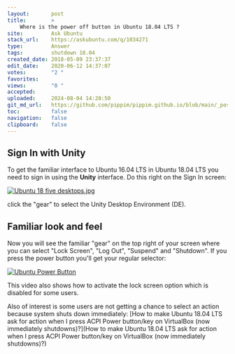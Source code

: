 ```yaml
---
layout:       post
title:        >
    Where is the power off button in Ubuntu 18.04 LTS ?
site:         Ask Ubuntu
stack_url:    https://askubuntu.com/q/1034271
type:         Answer
tags:         shutdown 18.04
created_date: 2018-05-09 23:37:37
edit_date:    2020-06-12 14:37:07
votes:        "2 "
favorites:    
views:        "0 "
accepted:     
uploaded:     2024-08-04 14:28:50
git_md_url:   https://github.com/pippim/pippim.github.io/blob/main/_posts/2018/2018-05-09-Where-is-the-power-off-button-in-Ubuntu-18.04-LTS-_.md
toc:          false
navigation:   false
clipboard:    false
---
```


## Sign In with Unity

To get the familiar interface to Ubuntu 16.04 LTS in Ubuntu 18.04 LTS you need to sign in using the **Unity** interface. Do this right on the Sign In screen:

[![Ubuntu 18 five desktops.jpg][1]][1]

click the "gear" to select the Unity Desktop Environment (DE).

## Familiar look and feel

Now you will see the familiar "gear" on the top right of your screen where you can select "Lock Screen", "Log Out", "Suspend" and "Shutdown". If you press the power button you'll get your regular selector:

[![Ubuntu Power Button][2]][2]

This video also shows how to activate the lock screen option which is disabled for some users.

Also of interest is some users are not getting a chance to select an action because system shuts down immediately: [How to make Ubuntu 18.04 LTS ask for action when I press ACPI Power button/key on VirtualBox (now immediately shutdowns)?](How to make Ubuntu 18.04 LTS ask for action when I press ACPI Power button/key on VirtualBox (now immediately shutdowns)?)




  [1]: https://i.sstatic.net/ke4yT.jpg
  [2]: https://i.sstatic.net/uB0cx.gif
